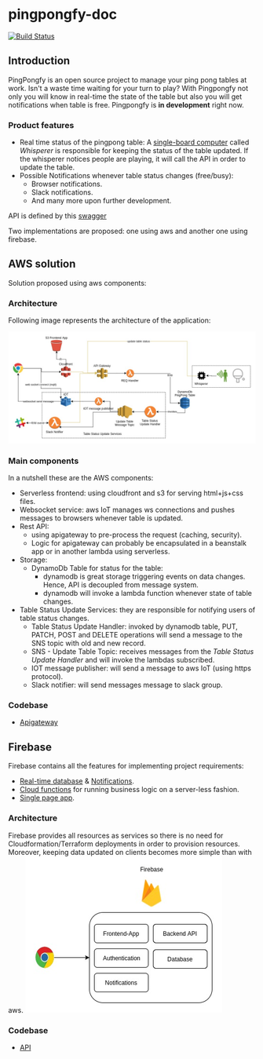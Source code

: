 # pingpongfy-doc

[![Build Status](https://travis-ci.org/vicente-valls/pingpongfy-doc.svg?branch=master)](https://travis-ci.org/vicente-valls/pingpongfy-doc)

## Introduction
PingPongfy is an open source project to manage your ping pong tables at work. 
Isn't a waste time waiting for your turn to play? 
With Pingpongfy not only you will know in real-time the state of the table 
but also you will get notifications when table is free.
Pingpongfy is **in development** right now.

### Product features
* Real time status of the pingpong table:
A [single-board computer](https://en.wikipedia.org/wiki/Single-board_computer) called *Whisperer* is responsible for keeping the status of the table updated. 
If the whisperer notices people are playing, it will call the API in order to update the table.
* Possible Notifications whenever table status changes (free/busy):
  * Browser notifications.
  * Slack notifications.
  * And many more upon further development.

API is defined by this [swagger](https://github.com/vicente-valls/blob/master/swagger.yml)

Two implementations are proposed: one using aws and another one using firebase.

## AWS solution
Solution proposed using aws components:

### Architecture
Following image represents the architecture of the application:

![Architecture](https://github.com/vicente-valls/pingpongfy-doc/raw/master/img/main-schema.jpg
 "Architecture")

### Main components

In a nutshell these are the AWS components:

* Serverless frontend: using cloudfront and s3 for serving html+js+css files.
* Websocket service: aws IoT manages ws connections and pushes messages to browsers whenever table is updated.
* Rest API: 
  * using apigateway to pre-process the request (caching, security). 
  * Logic for apigateway can probably be encapsulated in a beanstalk app or in another lambda using serverless.
* Storage:
  * DynamoDb Table for status for the table: 
    * dynamodb is great storage triggering events on data changes. Hence, API is decoupled from message system.
    * dynamodb will invoke a lambda function whenever state of table changes.
* Table Status Update Services: they are responsible for notifying users of table status changes.
    * Table Status Update Handler: invoked by dynamodb table, PUT, PATCH, POST and DELETE operations 
        will send a message to the SNS topic with old and new record.
    * SNS - Update Table Topic: receives messages from the *Table Status Update Handler* 
        and will invoke the lambdas subscribed.  
    * IOT message publisher: will send a message to aws IoT (using https protocol).
    * Slack notifier: will send messages message to slack group.

### Codebase

* [Apigateway](https://github.com/vicente-valls/pingpongfy-apigateway)

## Firebase

Firebase contains all the features for implementing project requirements:
* [Real-time database](https://firebase.google.com/products/database/) & [Notifications](https://firebase.google.com/products/cloud-messaging/).
* [Cloud functions](https://firebase.google.com/products/functions/) for running business logic on a server-less fashion.
* [Single page app](https://firebase.google.com/products/hosting/).

### Architecture

Firebase provides all resources as services so there is no need for Cloudformation/Terraform deployments in order to provision resources.
Moreover, keeping data updated on clients becomes more simple than with aws.
![Architecture](https://github.com/vicente-valls/pingpongfy-doc/raw/master/img/firebase-architecture.jpg
 "Architecture")
 
### Codebase 
* [API](https://github.com/vicente-valls/pingpongfy-firebase)
